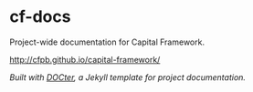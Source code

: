 # cf-docs

Project-wide documentation for Capital Framework.

<http://cfpb.github.io/capital-framework/>

_Built with [DOCter](https://github.com/cfpb/DOCter),
a Jekyll template for project documentation._
